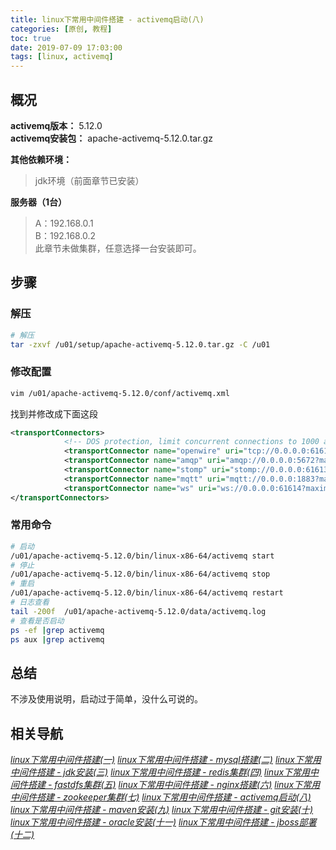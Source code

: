 ```yaml
---
title: linux下常用中间件搭建 - activemq启动(八)
categories: [原创, 教程]
toc: true
date: 2019-07-09 17:03:00
tags: [linux, activemq]
---
```


## 概况
**activemq版本：** 5.12.0  
**activemq安装包：** apache-activemq-5.12.0.tar.gz 
<!--more-->
**其他依赖环境：**  
> jdk环境（前面章节已安装）


**服务器（1台）**  
> A：192.168.0.1  
> B：192.168.0.2   
> 此章节未做集群，任意选择一台安装即可。



## 步骤
### 解压


```bash
# 解压
tar -zxvf /u01/setup/apache-activemq-5.12.0.tar.gz -C /u01

```
### 修改配置
```bash
vim /u01/apache-activemq-5.12.0/conf/activemq.xml
```

找到并修改成下面这段
```xml
<transportConnectors>
            <!-- DOS protection, limit concurrent connections to 1000 and frame size to 100MB -->
            <transportConnector name="openwire" uri="tcp://0.0.0.0:61616?maximumConnections=1000&amp;wireFormat.maxFrameSize=104857600&amp;wireFormat.maxInactivityDuration=0"/>
            <transportConnector name="amqp" uri="amqp://0.0.0.0:5672?maximumConnections=1000&amp;wireFormat.maxFrameSize=104857600&amp;wireFormat.maxInactivityDuration=0"/>
            <transportConnector name="stomp" uri="stomp://0.0.0.0:61613?maximumConnections=1000&amp;wireFormat.maxFrameSize=104857600&amp;wireFormat.maxInactivityDuration=0"/>
            <transportConnector name="mqtt" uri="mqtt://0.0.0.0:1883?maximumConnections=1000&amp;wireFormat.maxFrameSize=104857600&amp;wireFormat.maxInactivityDuration=0"/>
            <transportConnector name="ws" uri="ws://0.0.0.0:61614?maximumConnections=1000&amp;wireFormat.maxFrameSize=104857600&amp;wireFormat.maxInactivityDuration=0"/>
</transportConnectors>
```
### 常用命令
```bash
# 启动
/u01/apache-activemq-5.12.0/bin/linux-x86-64/activemq start
# 停止
/u01/apache-activemq-5.12.0/bin/linux-x86-64/activemq stop
# 重启
/u01/apache-activemq-5.12.0/bin/linux-x86-64/activemq restart
# 日志查看
tail -200f  /u01/apache-activemq-5.12.0/data/activemq.log 
# 查看是否启动
ps -ef |grep activemq
ps aux |grep activemq

```

## 总结
不涉及使用说明，启动过于简单，没什么可说的。

## 相关导航  
[*linux下常用中间件搭建(一)*](/2019/07/04/linux下常用中间件搭建一/)
[*linux下常用中间件搭建 - mysql搭建(二)*](/2019/07/04/linux下常用中间件搭建-mysql搭建二/)
[*linux下常用中间件搭建 - jdk安装(三)*](/2019/07/05/linux下常用中间件搭建-jdk安装三/)
[*linux下常用中间件搭建 - redis集群(四)*](/2019/07/05/linux下常用中间件搭建-redis集群四/)
[*linux下常用中间件搭建 - fastdfs集群(五)*](/2019/07/08/linux下常用中间件搭建-fastdfs集群五/)
[*linux下常用中间件搭建 - nginx搭建(六)*](/2019/07/08/linux下常用中间件搭建-nginx搭建-六/)
[*linux下常用中间件搭建 - zookeeper集群(七)*](/2019/07/09/linux下常用中间件搭建-zookeeper集群-七/)
[*linux下常用中间件搭建 - activemq启动(八)*](/2019/07/09/linux下常用中间件搭建-activemq启动-八/)
[*linux下常用中间件搭建 - maven安装(九)*](/2019/07/10/linux下常用中间件搭建-maven安装-九/)
[*linux下常用中间件搭建 - git安装(十)*](/2019/07/10/linux下常用中间件搭建-git安装-十/)
[*linux下常用中间件搭建 - oracle安装(十一)*](/2019/07/12/linux下常用中间件搭建-oracle安装-十一/)
[*linux下常用中间件搭建 - jboss部署(十二)*](/2019/08/30/linux下常用中间件搭建-JBoss部署-十二/)


